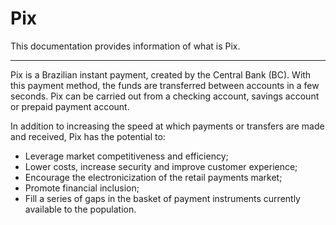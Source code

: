 # Pix

This documentation provides information of what is Pix.

-----------------------

Pix is a Brazilian instant payment, created by the Central Bank (BC). With this payment method, the funds are transferred between accounts in a few seconds. Pix can be carried out from a checking account, savings account or prepaid payment account.

In addition to increasing the speed at which payments or transfers are made and received, Pix has the potential to:

* Leverage market competitiveness and efficiency;
* Lower costs, increase security and improve customer experience;
* Encourage the electronicization of the retail payments market;
* Promote financial inclusion;
* Fill a series of gaps in the basket of payment instruments currently available to the population.
